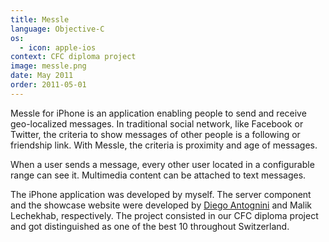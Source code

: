 ```yaml
---
title: Messle
language: Objective-C
os:
  - icon: apple-ios
context: CFC diploma project
image: messle.png
date: May 2011
order: 2011-05-01
---
```


Messle for iPhone is an application enabling people to send and receive geo-localized messages. In traditional social network, like Facebook or Twitter, the criteria to show messages of other people is a following or friendship link. With Messle, the criteria is proximity and age of messages.

When a user sends a message, every other user located in a configurable range can see it. Multimedia content can be attached to text messages.

The iPhone application was developed by myself. The server component and the showcase website were developed by [Diego Antognini](https://ch.linkedin.com/in/diegoantognini) and Malik Lechekhab, respectively. The project consisted in our CFC diploma project and got distinguished as one of the best 10 throughout Switzerland.
